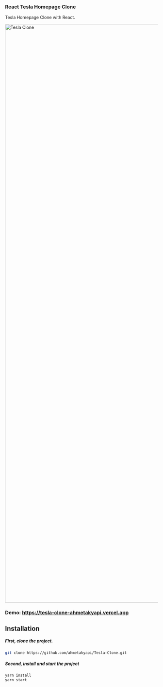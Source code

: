 ### React Tesla Homepage Clone

Tesla Homepage Clone with React.

<img width="1898" alt="Tesla Clone" src="https://user-images.githubusercontent.com/71101248/122468983-16070d80-cfc5-11eb-8731-9dfa84f0ecc8.png">


### Demo: https://tesla-clone-ahmetakyapi.vercel.app

## Installation

##### First, clone the project.

```bash
git clone https://github.com/ahmetakyapi/Tesla-Clone.git
```
##### Second, install and start the project
```bash
yarn install
yarn start
```


